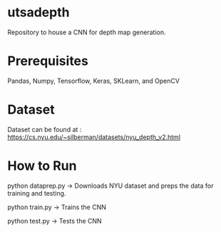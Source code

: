 # utsadepth
Repository to house a CNN for depth map generation. 

# Prerequisites
Pandas, Numpy, Tensorflow, Keras, SKLearn, and OpenCV

# Dataset
Dataset can be found at : https://cs.nyu.edu/~silberman/datasets/nyu_depth_v2.html

# How to Run 
python dataprep.py -> Downloads NYU dataset and preps the data for training and testing.

python train.py -> Trains the CNN

python test.py -> Tests the CNN